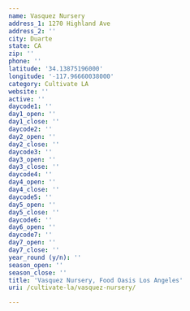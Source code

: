 ```yaml
---
name: Vasquez Nursery
address_1: 1270 Highland Ave
address_2: ''
city: Duarte
state: CA
zip: ''
phone: ''
latitude: '34.13875196000'
longitude: '-117.96660038000'
category: Cultivate LA
website: ''
active: ''
daycode1: ''
day1_open: ''
day1_close: ''
daycode2: ''
day2_open: ''
day2_close: ''
daycode3: ''
day3_open: ''
day3_close: ''
daycode4: ''
day4_open: ''
day4_close: ''
daycode5: ''
day5_open: ''
day5_close: ''
daycode6: ''
day6_open: ''
daycode7: ''
day7_open: ''
day7_close: ''
year_round (y/n): ''
season_open: ''
season_close: ''
title: 'Vasquez Nursery, Food Oasis Los Angeles'
uri: /cultivate-la/vasquez-nursery/

---
```

